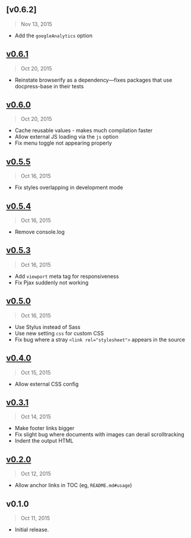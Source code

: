 ## [v0.6.2]
> Nov 13, 2015

- Add the `googleAnalytics` option

## [v0.6.1]
> Oct 20, 2015

- Reinstate browserify as a dependency—fixes packages that use docpress-base in their tests

## [v0.6.0]
> Oct 20, 2015

- Cache reusable values - makes much compilation faster
- Allow external JS loading via the `js` option
- Fix menu toggle not appearing properly

## [v0.5.5]
> Oct 16, 2015

- Fix styles overlapping in development mode

## [v0.5.4]
> Oct 16, 2015

- Remove console.log

## [v0.5.3]
> Oct 16, 2015

- Add `viewport` meta tag for responsiveness
- Fix Pjax suddenly not working

## [v0.5.0]
> Oct 16, 2015

- Use Stylus instead of Sass
- Use new setting `css` for custom CSS
- Fix bug where a stray `<link rel="stylesheet">` appears in the source

## [v0.4.0]
> Oct 15, 2015

- Allow external CSS config

## [v0.3.1]
> Oct 14, 2015

- Make footer links bigger
- Fix slight bug where documents with images can derail scrolltracking
- Indent the output HTML

## [v0.2.0]
> Oct 12, 2015

- Allow anchor links in TOC (eg, `README.md#usage`)

## v0.1.0
> Oct 11, 2015

- Initial release.

[v0.2.0]: https://github.com/docpress/docpress-base/compare/v0.1.0...v0.2.0
[v0.3.1]: https://github.com/docpress/docpress-base/compare/v0.2.0...v0.3.1
[v0.4.0]: https://github.com/docpress/docpress-base/compare/v0.3.1...v0.4.0
[v0.5.0]: https://github.com/docpress/docpress-base/compare/v0.4.0...v0.5.0
[v0.5.3]: https://github.com/docpress/docpress-base/compare/v0.5.0...v0.5.3
[v0.5.4]: https://github.com/docpress/docpress-base/compare/v0.5.3...v0.5.4
[v0.5.5]: https://github.com/docpress/docpress-base/compare/v0.5.4...v0.5.5
[v0.6.0]: https://github.com/docpress/docpress-base/compare/v0.5.5...v0.6.0
[v0.6.1]: https://github.com/docpress/docpress-base/compare/v0.6.0...v0.6.1
